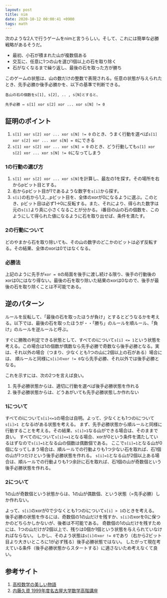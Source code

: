 ```yaml
---
layout: post
title: nim
date: 2020-10-12 00:00:41 +0900
tags: math
---
```


次のような2人で行うゲームをnimと言うらしい。そして、これには簡単な必勝戦略があるそうだ。

- 最初、小石が積まれた山が複数個ある
- 交互に、任意に1つの山を選び1個以上の石を取り除く
- 石がなくなるまで繰り返し、最後の石を取った方が勝ち

このゲームの状態は、山の数だけの整数で表現される。任意の状態が与えられたとき、先手必勝か後手必勝かを、以下の基準で判断できる。

```
各山の石の個数をs[1], s[2], .. , s[N]とすると、

先手必勝 ⇔ s[1] xor s[2] xor ... xor s[N] != 0
```

## 証明のポイント
1. `s[1] xor s[2] xor ... xor s[N] != 0` のとき、うまく行動を選べば`s[1] xor s[2] xor ... xor s[N] = 0`にできる
2. `s[1] xor s[2] xor ... xor s[N] = 0` のとき、どう行動しても`s[1] xor s[2] xor ... xor s[N] != 0`になってしまう

### 1の行動の選び方

1. `s[1] xor s[2] xor ... xor s[N]`を計算し、最左の1を探す。その場所を右からpビット目とする。
2. 右からpビット目が1であるような数字を`s[i]`から探す。
3. `s[i]`の右から1,2,..,pビット目を、全体のxorが0になるように選ぶ。このとき、pビット目は必ず1→0に反転する。また、それにより、得られた数字は元の`s[i]`より真に小さくなることが分かる。
   i番目の山の石の個数を、このようにして得られた値になるように石を取り出せば、条件を満たす。

### 2の行動について

どのやまから石を取り除いても、その山の数字のどこかのビットは必ず反転する。その結果、全体のxorは0ではなくなる。

### 必勝法

上記のように先手が`xor = 0`の局面を後手に渡し続ける限り、後手の行動後のxorは0にはなり得ない。最後の石を取り除いた結果のxorは0なので、後手が最後の石を取り除くことは不可能である。


## 逆のパターン

ルールを反転して、「最後の石を取ったほうが負け」とするとどうなるかを考える。以下では、最後の石を取ったほうが・・「勝ち」のルールを順ルール、「負け」のルールを逆ルールと呼ぶ。

すぐに勝敗の判定できる状態として、すべてのiについて`s[i] <= 1`という状態を考える。この場合は1の個数が偶数なら先手必勝で奇数なら後手必勝となる。実は、それ以外の場合（つまり、少なくとも1つの山に2個以上の石がある）場合には、
順ルールと同様に`s[i]のxor != 0`なら先手必勝、それ以外では後手必勝となる。

これを示すには、次の2つを言えば良い。

1. 先手必勝状態からは、適切に行動を選べば後手必勝状態を作れる
2. 後手必勝状態からは、どうあがいても先手必勝状態しか作れない

### 1について
すべてのiについて`s[i]<=1`の場合は自明。よって、少なくとも1つのiについて`s[i]>1 `となるiがある状態を考える。
まず、先手必勝状態から順ルールと同様に行動することを考える。その結果、`s[i]>1`なる山ができる場合は、そのままで良い。
すべてのiについて`s[i]<=1`となる場合、xorが0という条件を満たしているはずなので`s[i]=1`となる山の個数は偶数個である。
ここで`s[i]=1`となる山が0個になってしまう場合は、順ルールでの行動よりも1つ少ない石を取れば、石1個の山が1つだけという後手必勝状態を作れる。
`s[i]=1`となる山が2個以上ある場合は、順ルールでの行動よりも1つ余計に石を取れば、石1個の山が奇数個という後手必勝状態を作れる。

### 2について
1の山が奇数個という状態からは、1の山が偶数個、という状態（=先手必勝）しか作れない。

よって、`s[i]`のxorが0で少なくとも1つのiについて`s[i] > 1`のときを考える。
後手必勝の状態を作るには、奇数個の1の山だけを残すか、`s[i]`のxorを0に保つかのどちらかしかないが、後者は不可能である。
奇数個の1の山だけを残すためには、1つの山だけが2個以上で、残りは0個か1個という状態を与えられていなければならない。
しかし、そのよう状態は`s[i]のxor != 0`であり（右から2ビット目より大きいところに1が必ず残る）後手必勝状態ではない。
したがって現在考えている条件（後手必勝状態からスタートする）に適さないため考えなくて良い。

## 参考サイト
1. [高校数学の美しい物語](https://mathtrain.jp/nim)
2. [内藤久資 1999年度名古屋大学数学高階講座](https://www.math.nagoya-u.ac.jp/~naito/lecture/high_school_1999/note.pdf)
